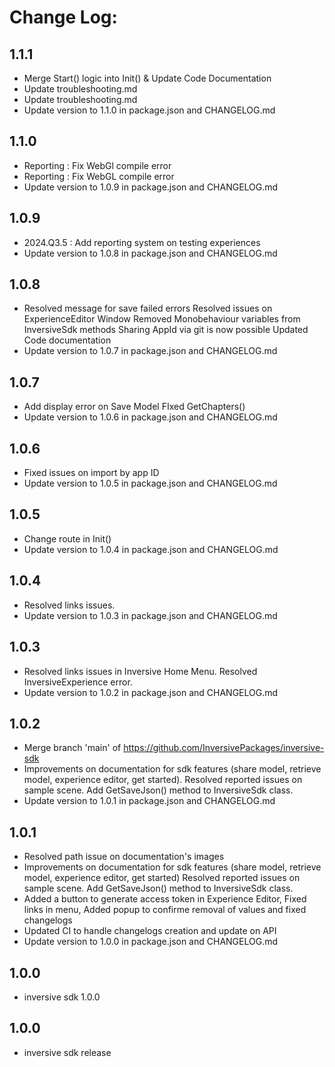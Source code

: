 # Change Log:



## 1.1.1

- Merge Start() logic into Init() & Update Code Documentation
- Update troubleshooting.md
- Update troubleshooting.md
- Update version to 1.1.0 in package.json and CHANGELOG.md


## 1.1.0

- Reporting : Fix WebGl compile error
- Reporting : Fix WebGL compile error
- Update version to 1.0.9 in package.json and CHANGELOG.md


## 1.0.9

- 2024.Q3.5 : Add reporting system on testing experiences
- Update version to 1.0.8 in package.json and CHANGELOG.md


## 1.0.8

- Resolved message for save failed errors Resolved issues on ExperienceEditor Window Removed Monobehaviour variables from InversiveSdk methods Sharing AppId via git is now possible Updated Code documentation
- Update version to 1.0.7 in package.json and CHANGELOG.md


## 1.0.7

- Add display error on Save Model FIxed GetChapters()
- Update version to 1.0.6 in package.json and CHANGELOG.md


## 1.0.6

- Fixed issues on import by app ID
- Update version to 1.0.5 in package.json and CHANGELOG.md


## 1.0.5

- Change route in Init()
- Update version to 1.0.4 in package.json and CHANGELOG.md


## 1.0.4

- Resolved links issues.
- Update version to 1.0.3 in package.json and CHANGELOG.md


## 1.0.3

- Resolved links issues in Inversive Home Menu. Resolved InversiveExperience error.
- Update version to 1.0.2 in package.json and CHANGELOG.md


## 1.0.2

- Merge branch 'main' of https://github.com/InversivePackages/inversive-sdk
- Improvements on documentation for sdk features (share model, retrieve model, experience editor, get started). Resolved reported issues on sample scene. Add GetSaveJson() method to InversiveSdk class.
- Update version to 1.0.1 in package.json and CHANGELOG.md


## 1.0.1

- Resolved path issue on documentation's images
- Improvements on documentation for sdk features (share model, retrieve model, experience editor, get started) Resolved reported issues on sample scene. Add GetSaveJson() method to InversiveSdk class.
- Added a button to generate access token in Experience Editor, Fixed links in menu, Added popup to confirme removal of values and fixed changelogs
- Updated CI to handle changelogs creation and update on API
- Update version to 1.0.0 in package.json and CHANGELOG.md


## 1.0.0

- inversive sdk 1.0.0
## 1.0.0

- inversive sdk release